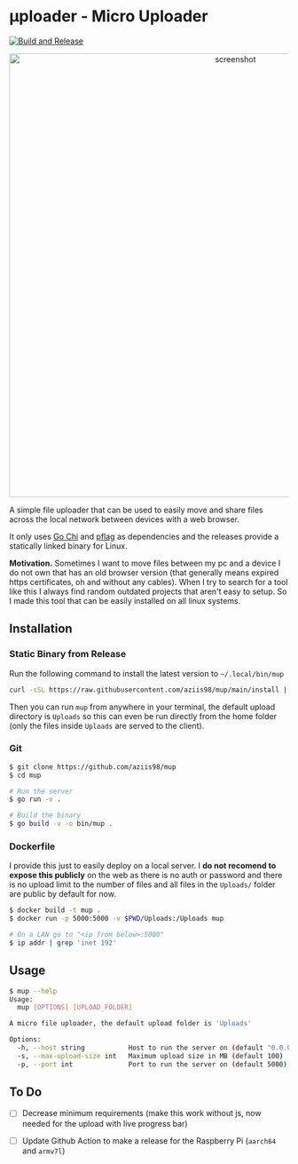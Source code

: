 # μploader - Micro Uploader

[![Build and Release](https://github.com/aziis98/mup/actions/workflows/release.yaml/badge.svg)](https://github.com/aziis98/mup/actions/workflows/release.yaml)

<p align="center">
<img width="800px" src="https://github.com/user-attachments/assets/4501778a-109e-4478-95a6-e617b7fc3160" alt="screenshot" />
</p>

A simple file uploader that can be used to easily move and share files across the local network between devices with a web browser. 

It only uses [Go Chi](https://github.com/go-chi/chi) and [pflag](https://github.com/spf13/pflag) as dependencies and the releases provide a statically linked binary for Linux.

**Motivation.** Sometimes I want to move files between my pc and a device I do not own that has an old browser version (that generally means expired https certificates, oh and without any cables). When I try to search for a tool like this I always find random outdated projects that aren't easy to setup. So I made this tool that can be easily installed on all linux systems.

## Installation

### Static Binary from Release

Run the following command to install the latest version to `~/.local/bin/mup`

```bash
curl -sSL https://raw.githubusercontent.com/aziis98/mup/main/install | sh
```

Then you can run `mup` from anywhere in your terminal, the default upload directory is `Uploads` so this can even be run directly from the home folder (only the files inside `Uploads` are served to the client).

### Git

```bash
$ git clone https://github.com/aziis98/mup
$ cd mup

# Run the server
$ go run -v .

# Build the binary
$ go build -v -o bin/mup .
```

### Dockerfile

I provide this just to easily deploy on a local server. I **do not recomend to expose this publicly** on the web as there is no auth or password and there is no upload limit to the number of files and all files in the `Uploads/` folder are public by default for now.

```bash shell
$ docker build -t mup .
$ docker run -p 5000:5000 -v $PWD/Uploads:/Uploads mup

# On a LAN go to "<ip from below>:5000"
$ ip addr | grep 'inet 192'
```

## Usage

```bash
$ mup --help
Usage:
  mup [OPTIONS] [UPLOAD_FOLDER]

A micro file uploader, the default upload folder is 'Uploads'

Options:
  -h, --host string           Host to run the server on (default "0.0.0.0")
  -s, --max-upload-size int   Maximum upload size in MB (default 100)
  -p, --port int              Port to run the server on (default 5000)
```

## To Do

- [ ] Decrease minimum requirements (make this work without js, now needed for the upload with live progress bar)

- [ ] Update Github Action to make a release for the Raspberry Pi (`aarch64` and `armv7l`)
